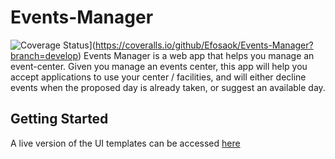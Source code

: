 # Events-Manager
![Coverage Status](https://coveralls.io/repos/github/Efosaok/Events-Manager/badge.svg?branch=develop)](https://coveralls.io/github/Efosaok/Events-Manager?branch=develop)
Events Manager is a web app that helps you manage an event-center.
Given you manage an events center, this app will help you accept applications to use your center / facilities, and will either decline events when the proposed day is already taken, or suggest an available day.

## Getting Started
A live version of the UI templates can be accessed [here](https://efosaok.github.io/Events-Manager/)

